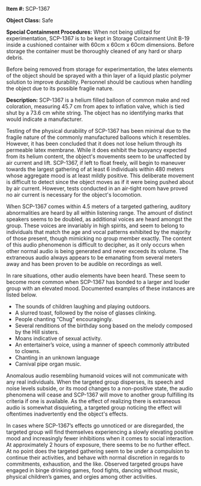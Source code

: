 **Item #:** SCP-1367

**Object Class:** Safe

**Special Containment Procedures:** When not being utilized for experimentation, SCP-1367 is to be kept in Storage Containment Unit B-19 inside a cushioned container with 60cm x 60cm x 60cm dimensions. Before storage the container must be thoroughly cleaned of any hard or sharp debris.

Before being removed from storage for experimentation, the latex elements of the object should be sprayed with a thin layer of a liquid plastic polymer solution to improve durability. Personnel should be cautious when handling the object due to its possible fragile nature.

**Description:** SCP-1367 is a helium filled balloon of common make and red coloration, measuring 45.7 cm from apex to inflation valve, which is tied shut by a 73.6 cm white string. The object has no identifying marks that would indicate a manufacturer.

Testing of the physical durability of SCP-1367 has been minimal due to the fragile nature of the commonly manufactured balloons which it resembles. However, it has been concluded that it does not lose helium through its permeable latex membrane. While it does exhibit the buoyancy expected from its helium content, the object's movements seem to be unaffected by air current and lift. SCP-1367, if left to float freely, will begin to maneuver towards the largest gathering of at least 6 individuals within 480 meters whose aggregate mood is at least mildly positive. This deliberate movement is difficult to detect since the object moves as if it were being pushed about by air current. However, tests conducted in an air-tight room have proved no air current is necessary for the object's locomotion.

When SCP-1367 comes within 4.5 meters of a targeted gathering, auditory abnormalities are heard by all within listening range. The amount of distinct speakers seems to be doubled, as additional voices are heard amongst the group. These voices are invariably in high spirits, and seem to belong to individuals that match the age and vocal patterns exhibited by the majority of those present, though mimicking no group member exactly. The content of this audio phenomenon is difficult to decipher, as it only occurs when other normal audio is being generated and never exceeds its volume. The extraneous audio always appears to be emanating from several meters away and has been proven to be audible on recordings as well.

In rare situations, other audio elements have been heard. These seem to become more common when SCP-1367 has bonded to a larger and louder group with an elevated mood. Documented examples of these instances are listed below.

*   The sounds of children laughing and playing outdoors.
*   A slurred toast, followed by the noise of glasses clinking.
*   People chanting “Chug” encouragingly.
*   Several renditions of the birthday song based on the melody composed by the Hill sisters.
*   Moans indicative of sexual activity.
*   An entertainer’s voice, using a manner of speech commonly attributed to clowns.
*   Chanting in an unknown language
*   Carnival pipe organ music.

Anomalous audio resembling humanoid voices will not communicate with any real individuals. When the targeted group disperses, its speech and noise levels subside, or its mood changes to a non-positive state, the audio phenomena will cease and SCP-1367 will move to another group fulfilling its criteria if one is available. As the effect of realizing there is extraneous audio is somewhat disquieting, a targeted group noticing the effect will oftentimes inadvertently end the object's effects.

In cases where SCP-1367’s effects go unnoticed or are disregarded, the targeted group will find themselves experiencing a slowly elevating positive mood and increasingly fewer inhibitions when it comes to social interaction. At approximately 2 hours of exposure, there seems to be no further effect. At no point does the targeted gathering seem to be under a compulsion to continue their activities, and behave with normal discretion in regards to commitments, exhaustion, and the like. Observed targeted groups have engaged in binge drinking games, food fights, dancing without music, physical children’s games, and orgies among other activities.